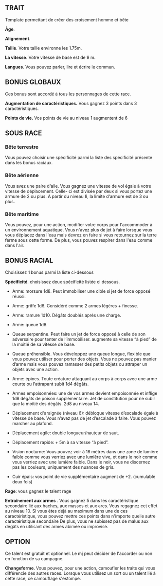 ## TRAIT

Template permettant de créer des croisement homme et bête

**Âge**.

**Alignement**.

**Taille**. Votre taille environne les 1.75m.

**La vitesse**. Votre vitesse de base est de 9 m.

**Langues**. Vous pouvez parler, lire et écrire le commun.

## BONUS GLOBAUX

Ces bonus sont accordé à tous les personnages de cette race.

**Augmentation de caractéristiques.** Vous gagnez 3 points dans 3 caractéristiques.

**Points de vie.** Vos points de vie au niveau 1 augmentent de 6

## SOUS RACE

### Bête terrestre

Vous pouvez choisir une spécificité parmi la liste des spécificité présente dans les bonus raciaux.

### Bête aérienne

Vous avez une paire d'aile. Vous gagnez une vitesse de vol égale à votre vitesse de déplacement. Celle- ci est divisée par deux si vous portez une armure de 2 ou plus. A partir du niveau 8, la limite d'armure est de 3 ou plus.

### Bête maritime

Vous pouvez, pour une action, modifier votre corps pour l'accommoder à un environnement aquatique. Vous n'avez plus de jet à faire lorsque vous vous déplacez dans l'eau mais devrez en faire si vous retournez sur la terre ferme sous cette forme. De plus, vous pouvez respirer dans l'eau comme dans l'air.

## BONUS RACIAL

Choisissez 1 bonus parmi la liste ci-dessous

**Spécificité**. choisissez deux spécificité listée ci dessous.

-   Arme: morsure 1d8. Peut immobiliser une cible si jet de force opposé réussi.
    
-   Arme: griffe 1d6. Considéré comme 2 armes légères + finesse.
    
-   Arme: ramure 1d10. Dégâts doublés après une charge.
    
-   Arme: queue 1d8. 
    
-   Queue serpentine. Peut faire un jet de force opposé à celle de son adversaire pour tenter de l’immobiliser. augmente sa vitesse “à pied” de la moitié de sa vitesse de base.
    
-   Queue préhensible. Vous développez une queue longue, flexible que vous pouvez utiliser pour porter des objets. Vous ne pouvez pas manier d’arme mais vous pouvez ramasser des petits objets ou attraper un objets avec une action.
    
-   Arme: épines. Toute créature attaquant au corps à corps avec une arme courte ou l'attrapant subit 1d4 dégâts.
    
-   Armes empoisonnées: une de vos armes devient empoisonnée et inflige 1d8 dégâts de poison supplémentaire. Jet de constitution pour ne subir que la moitié des dégâts. 2d8 au niveau 14.
    
-   Déplacement d'araignée (niveau 6): débloque vitesse d’escalade égale à vitesse de base. Vous n’avez pas de jet d’escalade à faire. Vous pouvez marcher au plafond.
    
-   Déplacement agile: double longueur/hauteur de saut.
    
-   Déplacement rapide: + 5m à sa vitesse “à pied”.
    
-   Vision nocturne: Vous pouvez voir à 18 mètres dans une zone de lumière faible comme vous verriez avec une lumière vive, et dans le noir comme vous verriez avec une lumière faible. Dans le noir, vous ne discernez pas les couleurs, uniquement des nuances de gris.
    
-   Cuir épais: vos point de vie supplémentaire augment de +2. (cumulable deux fois)

**Rage**: vous gagnez le talent rage

**Entraînement aux armes** . Vous gagnez 5 dans les caractéristique secondaire lié aux haches, aux masses et aux arcs. Vous regagnez cet effet au niveau 10. Si vous étes déjà au maximum dans une de ces caractéristique, vous pouvez mettre ces points dans n'importe quelle autre caractéristique secondaire De plus, vous ne subissez pas de malus aux dégâts en utilisant des armes abimée ou improvisé.


## OPTION

Ce talent est gratuit et optionnel. Le mj peut décider de l'accorder ou non en fonction de sa campagne.

**Changeforme**. Vous pouvez, pour une action, camoufler les traits qui vous différencie des autres races. Lorsque vous utilisez un sort ou un talent lié à cette race, ce camouflage s'estompe.